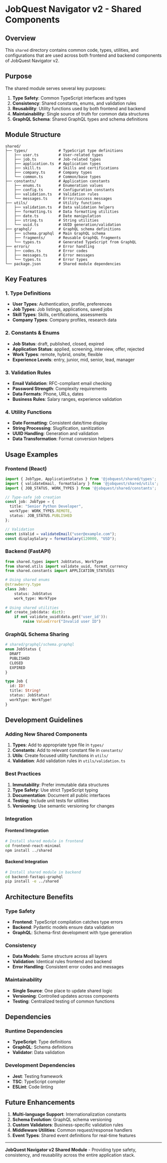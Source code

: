 # JobQuest Navigator v2 - Shared Components

## Overview

This `shared` directory contains common code, types, utilities, and configurations that are used across both frontend and backend components of JobQuest Navigator v2.

## Purpose

The shared module serves several key purposes:

1. **Type Safety**: Common TypeScript interfaces and types
2. **Consistency**: Shared constants, enums, and validation rules
3. **Reusability**: Utility functions used by both frontend and backend
4. **Maintainability**: Single source of truth for common data structures
5. **GraphQL Schema**: Shared GraphQL types and schema definitions

## Module Structure

```
shared/
├── types/              # TypeScript type definitions
│   ├── user.ts         # User-related types
│   ├── job.ts          # Job-related types
│   ├── application.ts  # Application types
│   ├── skill.ts        # Skills and certifications
│   ├── company.ts      # Company types
│   └── common.ts       # Common/base types
├── constants/          # Application constants
│   ├── enums.ts        # Enumeration values
│   ├── config.ts       # Configuration constants
│   ├── validation.ts   # Validation rules
│   └── messages.ts     # Error/success messages
├── utils/              # Utility functions
│   ├── validation.ts   # Data validation helpers
│   ├── formatting.ts   # Data formatting utilities
│   ├── date.ts         # Date manipulation
│   ├── string.ts       # String utilities
│   └── uuid.ts         # UUID generation/validation
├── graphql/            # GraphQL schema definitions
│   ├── schema.graphql  # Main GraphQL schema
│   ├── fragments/      # Reusable GraphQL fragments
│   └── types.ts        # Generated TypeScript from GraphQL
├── errors/             # Error handling
│   ├── codes.ts        # Error codes
│   ├── messages.ts     # Error messages
│   └── types.ts        # Error types
└── package.json        # Shared module dependencies
```

## Key Features

### 1. Type Definitions
- **User Types**: Authentication, profile, preferences
- **Job Types**: Job listings, applications, saved jobs
- **Skill Types**: Skills, certifications, assessments
- **Company Types**: Company profiles, research data

### 2. Constants & Enums
- **Job Status**: draft, published, closed, expired
- **Application Status**: applied, screening, interview, offer, rejected
- **Work Types**: remote, hybrid, onsite, flexible
- **Experience Levels**: entry, junior, mid, senior, lead, manager

### 3. Validation Rules
- **Email Validation**: RFC-compliant email checking
- **Password Strength**: Complexity requirements
- **Data Formats**: Phone, URLs, dates
- **Business Rules**: Salary ranges, experience validation

### 4. Utility Functions
- **Date Formatting**: Consistent date/time display
- **String Processing**: Slugification, sanitization
- **UUID Handling**: Generation and validation
- **Data Transformation**: Format conversion helpers

## Usage Examples

### Frontend (React)
```typescript
import { JobType, ApplicationStatus } from '@jobquest/shared/types';
import { validateEmail, formatSalary } from '@jobquest/shared/utils';
import { JOB_STATUS, WORK_TYPES } from '@jobquest/shared/constants';

// Type-safe job creation
const job: JobType = {
  title: "Senior Python Developer",
  workType: WORK_TYPES.REMOTE,
  status: JOB_STATUS.PUBLISHED
};

// Validation
const isValid = validateEmail("user@example.com");
const displaySalary = formatSalary(120000, "USD");
```

### Backend (FastAPI)
```python
from shared.types import JobStatus, WorkType
from shared.utils import validate_uuid, format_currency
from shared.constants import APPLICATION_STATUSES

# Using shared enums
@strawberry.type
class Job:
    status: JobStatus
    work_type: WorkType
    
# Using shared utilities
def create_job(data: dict):
    if not validate_uuid(data.get('user_id')):
        raise ValueError("Invalid user ID")
```

### GraphQL Schema Sharing
```graphql
# shared/graphql/schema.graphql
enum JobStatus {
  DRAFT
  PUBLISHED
  CLOSED
  EXPIRED
}

type Job {
  id: ID!
  title: String!
  status: JobStatus!
  workType: WorkType!
}
```

## Development Guidelines

### Adding New Shared Components

1. **Types**: Add to appropriate type file in `types/`
2. **Constants**: Add to relevant constant file in `constants/`
3. **Utils**: Create focused utility functions in `utils/`
4. **Validation**: Add validation rules in `utils/validation.ts`

### Best Practices

1. **Immutability**: Prefer immutable data structures
2. **Type Safety**: Use strict TypeScript typing
3. **Documentation**: Document all public interfaces
4. **Testing**: Include unit tests for utilities
5. **Versioning**: Use semantic versioning for changes

### Integration

#### Frontend Integration
```bash
# Install shared module in frontend
cd frontend-react-minimal
npm install ../shared
```

#### Backend Integration
```bash
# Install shared module in backend
cd backend-fastapi-graphql
pip install -e ../shared
```

## Architecture Benefits

### Type Safety
- **Frontend**: TypeScript compilation catches type errors
- **Backend**: Pydantic models ensure data validation
- **GraphQL**: Schema-first development with type generation

### Consistency
- **Data Models**: Same structure across all layers
- **Validation**: Identical rules frontend and backend
- **Error Handling**: Consistent error codes and messages

### Maintainability
- **Single Source**: One place to update shared logic
- **Versioning**: Controlled updates across components
- **Testing**: Centralized testing of common functions

## Dependencies

### Runtime Dependencies
- **TypeScript**: Type definitions
- **GraphQL**: Schema definitions
- **Validator**: Data validation

### Development Dependencies
- **Jest**: Testing framework
- **TSC**: TypeScript compiler
- **ESLint**: Code linting

## Future Enhancements

1. **Multi-language Support**: Internationalization constants
2. **Schema Evolution**: GraphQL schema versioning
3. **Custom Validators**: Business-specific validation rules
4. **Middleware Utilities**: Common request/response handlers
5. **Event Types**: Shared event definitions for real-time features

---

**JobQuest Navigator v2 Shared Module** - Providing type safety, consistency, and reusability across the entire application stack.